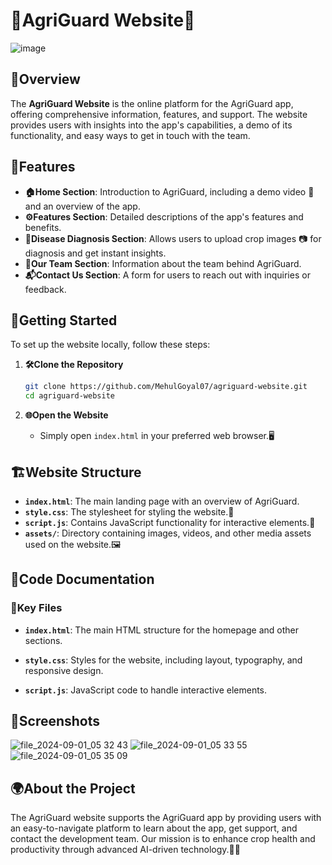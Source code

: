 # **🌱AgriGuard Website🌾**
![image](https://github.com/user-attachments/assets/2f2920f4-826e-429d-bd8d-fe448690801c)




## 📖Overview

The **AgriGuard Website** is the online platform for the AgriGuard app, offering comprehensive information, features, and support. The website provides users with insights into the app's capabilities, a demo of its functionality, and easy ways to get in touch with the team.

## 🌟Features

- **🏠Home Section**: Introduction to AgriGuard, including a demo video 🎥 and an overview of the app.
- **⚙️Features Section**: Detailed descriptions of the app's features and benefits.
- **🌿Disease Diagnosis Section**: Allows users to upload crop images 📷 for diagnosis and get instant insights.
- **👥Our Team Section**: Information about the team behind AgriGuard.
- **📬Contact Us Section**: A form for users to reach out with inquiries or feedback.

## 🚀Getting Started

To set up the website locally, follow these steps:

1. **🛠Clone the Repository**

    ```bash
    git clone https://github.com/MehulGoyal07/agriguard-website.git
    cd agriguard-website
    ```

2. **🌐Open the Website**

    - Simply open `index.html` in your preferred web browser.🖥️

## 🏗️Website Structure

- **`index.html`**: The main landing page with an overview of AgriGuard.
- **`style.css`**: The stylesheet for styling the website.🎨
- **`script.js`**: Contains JavaScript functionality for interactive elements.🔧
- **`assets/`**: Directory containing images, videos, and other media assets used on the website.🖼️

## 📑Code Documentation

### 🔑Key Files

- **`index.html`**: The main HTML structure for the homepage and other sections.

- **`style.css`**: Styles for the website, including layout, typography, and responsive design.

- **`script.js`**: JavaScript code to handle interactive elements.

## 📸Screenshots
![file_2024-09-01_05 32 43](https://github.com/user-attachments/assets/1aeeb8cb-7f01-4a34-afe1-af00a932a917)
![file_2024-09-01_05 33 55](https://github.com/user-attachments/assets/69eed6b9-f310-41a3-9b00-7179620d9100)
![file_2024-09-01_05 35 09](https://github.com/user-attachments/assets/113ab825-ce89-4bdd-977e-b4b6e66118e4)





## 🌍About the Project

The AgriGuard website supports the AgriGuard app by providing users with an easy-to-navigate platform to learn about the app, get support, and contact the development team. Our mission is to enhance crop health and productivity through advanced AI-driven technology.🌾🤖

